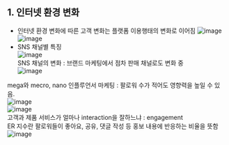 ## 1. 인터넷 환경 변화  
* 인터넷 환경 변화에 따른 고객 변화는 플랫폼 이용행태의 변화로 이어짐
![image](https://user-images.githubusercontent.com/55868306/120920219-c2f5a680-c6f8-11eb-804f-3db0cd654fd1.png)  
![image](https://user-images.githubusercontent.com/55868306/120920563-64c9c300-c6fa-11eb-9f59-8a889e44c5be.png)  
* SNS 채널별 특징  
![image](https://user-images.githubusercontent.com/55868306/120920115-364ae880-c6f8-11eb-99bc-092a36a1f093.png)  
SNS 채널의 변화 : 브랜드 마케팅에서 점차 판매 채널로도 변화 중  
![image](https://user-images.githubusercontent.com/55868306/120920150-64302d00-c6f8-11eb-8129-a8df27a4c779.png)    
 
mega와 mecro, nano 인플루언서 마케팅  : 팔로워 수가 적어도 영향력을 높일 수 있음.  
![image](https://user-images.githubusercontent.com/55868306/120920696-0b15c880-c6fb-11eb-8206-7c445d0303cf.png)    
![image](https://user-images.githubusercontent.com/55868306/120920719-313b6880-c6fb-11eb-89e3-97cd3e0b77d4.png)  
고객과 제품 서비스가 얼마나 interaction을 잘하느냐 : engagement   
ER 지수란 팔로워들이 좋아요, 공유, 댓글 작성 등 홍보 내용에 반응하는 비율을 뜻함  
![image](https://user-images.githubusercontent.com/55868306/120921227-9b550d00-c6fd-11eb-9555-ffdf296a5d58.png)    


  

